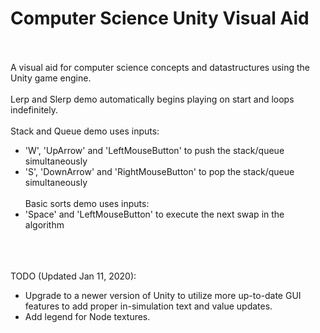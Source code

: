 # Computer Science Unity Visual Aid
<br><br/>
A visual aid for computer science concepts and datastructures using the Unity game engine.
<br><br/>
Lerp and Slerp demo automatically begins playing on start and loops indefinitely.
<br><br/>
Stack and Queue demo uses inputs:
- 'W', 'UpArrow' and 'LeftMouseButton' to push the stack/queue simultaneously
- 'S', 'DownArrow' and 'RightMouseButton' to pop the stack/queue simultaneously
<br><br/>
Basic sorts demo uses inputs:
- 'Space' and 'LeftMouseButton' to execute the next swap in the algorithm
<br><br/>
<br><br/>

TODO (Updated Jan 11, 2020):
- Upgrade to a newer version of Unity to utilize more up-to-date GUI features to add proper in-simulation text and value updates.
- Add legend for Node textures.
